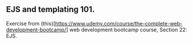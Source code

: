 ## EJS and templating 101.

Exercise from (this)[https://www.udemy.com/course/the-complete-web-development-bootcamp/] web development bootcamp course, Section 22: EJS.